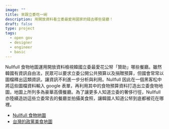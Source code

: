 ```yaml
---
image: ""
title: 來跟立委吃一碗
description: 用開放資料看立委最愛用國家的錢去哪些餐廳！
draft: false
type: project
tags:
  - open gov
  - designer
  - engineer
  - basic
---
```

Nullfull 食物地圖運用開放資料檢視韓國立委最愛花公帑「贊助」哪些餐廳。雖然韓國有資訊自由法，民眾可以要求立委公開公共預算以及捐贈預算，但國會常常以圖檔釋出這類資訊，讓資訊不利進一步分析與利用。Nullfull 因此在一個黑客松中將這些圖檔資料輸入 google 表單，再利用其中的食物預算資料打造出立委食物地圖，地圖上所列多為豪華高價餐廳。為了讓更多人知道立委的奢侈行徑，Nullfull 亦陸續造訪這些立委常去的餐廳並拍攝美食照，讓韓國人知道公帑到底都被花在哪裡。

- [Nullfull 食物地圖](https://nullfull.kr/)
- [台灣的政黨美食地圖](https://g0v.hackmd.io/y_O_IpKrRxm6pG5rlO4enw?view)
